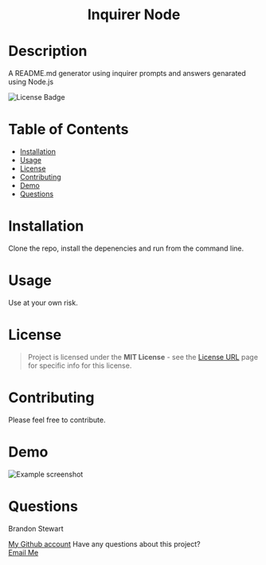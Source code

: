 
<h1 align="center">Inquirer Node</h1>

# Description 

A README.md generator using inquirer prompts and answers genarated using Node.js

![License Badge](https://img.shields.io/static/v1?label=license&message=MIT+License&color=brightgreen&style=for-the-badge)
<br />

# Table of Contents 

- [Installation](#installation)
- [Usage](#usage)
- [License](#license)
- [Contributing](#contributing)
- [Demo](#demo)
- [Questions](#questions)

# Installation 

Clone the repo, install the depenencies and run from the command line.

# Usage  

Use at your own risk.

# License
> Project is licensed under the **MIT License** - see the [License URL](https://choosealicense.com/licenses/mit) page for specific info for this license.

# Contributing 

Please feel free to contribute.

# Demo 

![Example screenshot](./img/inquirer-node-1628964566283.gif)  

# Questions 

Brandon Stewart

[My Github account](https://github.com/brandon-stewart-rgb)
Have any questions about this project? </br>
<a href="brandon@gmail.com">Email Me</a>  
                